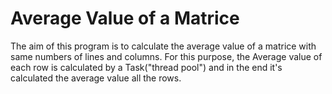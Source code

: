 <h1>Average Value of a Matrice</h1>
The aim of this program is to calculate the average value of a matrice with same numbers of lines and columns.
For this purpose, the Average value of each row is calculated by a Task("thread pool") and in the end it's calculated the average value all the rows.
